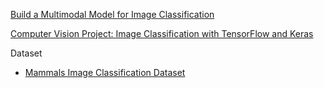 [Build a Multimodal Model for Image Classification](https://blog.stackademic.com/how-to-build-a-multimodal-model-for-image-classification-331c4993c945)

[Computer Vision Project: Image Classification with TensorFlow and Keras](https://medium.com/thedeephub/computer-vision-project-image-classification-with-tensorflow-and-keras-264944d09721)


Dataset
- [Mammals Image Classification Dataset](https://www.kaggle.com/datasets/asaniczka/mammals-image-classification-dataset-45-animals)


